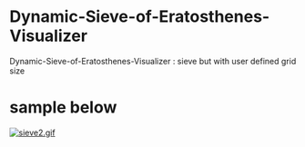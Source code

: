 # Dynamic-Sieve-of-Eratosthenes-Visualizer
Dynamic-Sieve-of-Eratosthenes-Visualizer : sieve but with user defined grid size

# sample below

[![sieve2.gif](https://i.postimg.cc/1XPYrDrb/sieve2.gif)](https://postimg.cc/dkHBqkX9)